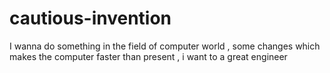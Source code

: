 # cautious-invention
 I wanna  do something in the field of computer world , some changes which makes the computer faster than present  , i want to a great engineer 

